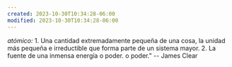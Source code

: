 ```yaml
---
created: 2023-10-30T10:34:28-06:00
modified: 2023-10-30T10:34:28-06:00
---
```


*atómico:* 1. Una cantidad extremadamente pequeña de una cosa, la unidad más pequeña e irreductible que forma parte de un sistema mayor. 2. La fuente de una inmensa energía o poder.
 o poder."
-- James Clear
